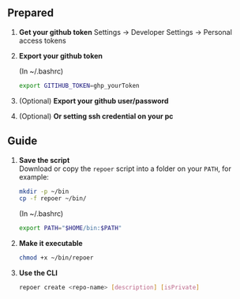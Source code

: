 ## Prepared
1. **Get your github token**
   Settings -> Developer Settings -> Personal access tokens
2. **Export your github token**

   (In ~/.bashrc)
   ```bash
   export GITIHUB_TOKEN=ghp_yourToken
   ```
3. (Optional) **Export your github user/password**
4. (Optional) **Or setting ssh credential on your pc**
## Guide
1. **Save the script**  
   Download or copy the `repoer` script into a folder on your `PATH`, for example:
   ```bash
   mkdir -p ~/bin
   cp -f repoer ~/bin/
   ```
   (In ~/.bashrc)
   ```bash
   export PATH="$HOME/bin:$PATH"
   ```
2. **Make it executable**
    ```bash
   chmod +x ~/bin/repoer
    ```
3. **Use the CLI**
    ``` bash
    repoer create <repo-name> [description] [isPrivate]
    ```